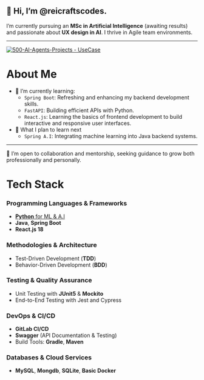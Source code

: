 ## 👋 Hi, I’m @reicraftscodes.

I’m currently pursuing an **MSc in Artificial Intelligence** (awaiting results) and passionate about **UX design in AI**. I thrive in Agile team environments.

---

[![500-AI-Agents-Projects - UseCase](https://img.shields.io/badge/machine--learning--projects-repository-2ea44f?logo=https%3A%2F%2Fstatic-00.iconduck.com%2Fassets.00%2Frobot-emoji-2048x2044-kay057lt.png&logoColor=2ea44f)](https://github.com/reicraftscodes/python-machine-learning-projects)

# About Me
- 🚀 I’m currently learning:
  - `Spring Boot`: Refreshing and enhancing my backend development skills.  
  - `FastAPI`: Building efficient APIs with Python.  
  - `React.js`: Learning the basics of frontend development to build interactive and responsive user interfaces.
- 🎯 What I plan to learn next
  - `Spring A.I`: Integrating machine learning into Java backend systems.  
---

👯 I’m open to collaboration and mentorship, seeking guidance to grow both professionally and personally.

# Tech Stack

### Programming Languages & Frameworks
- [**Python** for ML & A.I](https://github.com/reicraftscodes/python-machine-learning-projects)
- **Java**, **Spring Boot**  
- **React.js 18**  

### Methodologies & Architecture
- Test-Driven Development (**TDD**)  
- Behavior-Driven Development (**BDD**)  

### Testing & Quality Assurance
- Unit Testing with **JUnit5** & **Mockito**  
- End-to-End Testing with Jest and Cypress

### DevOps & CI/CD
- **GitLab CI/CD**  
- **Swagger** (API Documentation & Testing)  
- Build Tools: **Gradle**, **Maven**  

### Databases & Cloud Services
- **MySQL**, **Mongdb**, **SQLite**, **Basic Docker**
